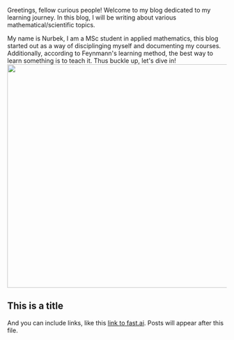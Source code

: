 Greetings, fellow curious people! Welcome to my blog dedicated to my learning journey. In this blog, I will be writing about various mathematical/scientific topics.

My name is Nurbek, I am a MSc student in applied mathematics, this blog started out as a way of disciplinging myself and documenting my courses. Additionally, according to Feynmann's learning method, the best way to learn something is to teach it. Thus buckle up, let's dive in!
<img src="https://github.com/NurikS/NurikS.github.io/tree/master/images/profile.jpg" width="512" height="512">

## This is a title

And you can include links, like this [link to fast.ai](https://www.fast.ai). Posts will appear after this file. 
